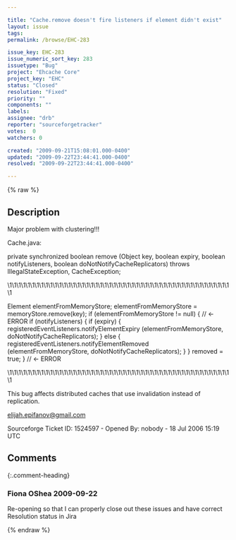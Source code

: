 ```yaml
---

title: "Cache.remove doesn't fire listeners if element didn't exist"
layout: issue
tags: 
permalink: /browse/EHC-283

issue_key: EHC-283
issue_numeric_sort_key: 283
issuetype: "Bug"
project: "Ehcache Core"
project_key: "EHC"
status: "Closed"
resolution: "Fixed"
priority: ""
components: ""
labels: 
assignee: "drb"
reporter: "sourceforgetracker"
votes:  0
watchers: 0

created: "2009-09-21T15:08:01.000-0400"
updated: "2009-09-22T23:44:41.000-0400"
resolved: "2009-09-22T23:44:41.000-0400"

---
```




{% raw %}



## Description

<div markdown="1" class="description">

Major problem with clustering!!!

Cache.java:

private synchronized boolean remove
(Object key, 
 boolean expiry,
 boolean notifyListeners,
 boolean doNotNotifyCacheReplicators)
  throws IllegalStateException, CacheException;

\1\1\1\1\1\1\1\1\1\1\1\1\1\1\1\1\1\1\1\1\1\1\1\1\1\1\1\1\1\1\1\1\1\1\1\1\1\1\1\1\1\1\1\1\1\1\1\1\1\1




Element elementFromMemoryStore;
elementFromMemoryStore = memoryStore.remove(key);
if (elementFromMemoryStore != null) { // <- ERROR
 if (notifyListeners) {
  if (expiry) {
   registeredEventListeners.notifyElementExpiry
(elementFromMemoryStore, doNotNotifyCacheReplicators);
  } else {
   registeredEventListeners.notifyElementRemoved
(elementFromMemoryStore, doNotNotifyCacheReplicators);
  }
 }
 removed = true;
} // <- ERROR

\1\1\1\1\1\1\1\1\1\1\1\1\1\1\1\1\1\1\1\1\1\1\1\1\1\1\1\1\1\1\1\1\1\1\1\1\1\1\1\1\1\1\1\1\1\1\1\1\1\1

This bug affects distributed caches that use
invalidation instead of replication.

elijah.epifanov@gmail.com

Sourceforge Ticket ID: 1524597 - Opened By: nobody - 18 Jul 2006 15:19 UTC

</div>

## Comments


{:.comment-heading}
### **Fiona OShea** <span class="date">2009-09-22</span>

<div markdown="1" class="comment">

Re-opening so that I can properly close out these issues and have correct Resolution status in Jira

</div>



{% endraw %}
